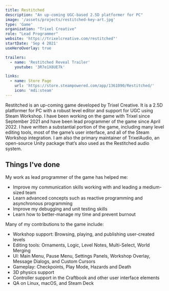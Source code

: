 ```yaml
---
title: Restitched
description: "An up-coming UGC-based 2.5D platformer for PC"
image: '/assets/projects/restitched-key-art.jpg'
type: 'Game'
organization: "Trixel Creative"
role: "Lead Programmer"
website: 'https://trixelcreative.com/restitched"'
startDate: 'Sep 4 2021'
useHeroOverlay: true

trailers:
  - name: 'Restitched Reveal Trailer'
    youtube: '3R7e1X8UE7k'

links:
  - name: Store Page
    url: 'https://store.steampowered.com/app/1361090/Restitched/'
    icon: 'mdi:steam'
---
```


Restitched is an up-coming game developed by Trixel Creative. It is a 2.5D platformer for PC with a robust level editor and support for UGC using Steam Workshop. I have been working on the game with Trixel since September 2021 and have been lead programmer of the game since April 2022. I have written a substantial portion of the game, including many level editing tools, most of the game’s user interface, and all of the Steam Workshop integration. I am also the primary maintainer of TrixelAudio, an open-source Unity package that’s also used as the Restitched audio system.

## Things I've done
My work as lead programmer of the game has helped me:

 - Improve my communication skills working with and leading a medium-sized team
 - Learn advanced concepts such as reactive programming and asynchronous programming
 - Improve my debugging and unit testing skills
 - Learn how to better-manage my time and prevent burnout

Many of my contributions to the game include:

 - Workshop support: Browsing, playing, and publishing user-created levels
 - Editing tools: Ornaments, Logic, Level Notes, Multi-Select, World Merging
 - UI: Main Menu, Pause Menu, Settings Panels, Workshop Overlay, Message Dialogs, and Custom Cursors
 - Gameplay: Checkpoints, Play Mode, Hazards and Death
 - 3D physics support
 - Controller support in the Craftbook and other user interface elements
 - QA on Linux, macOS, and Steam Deck